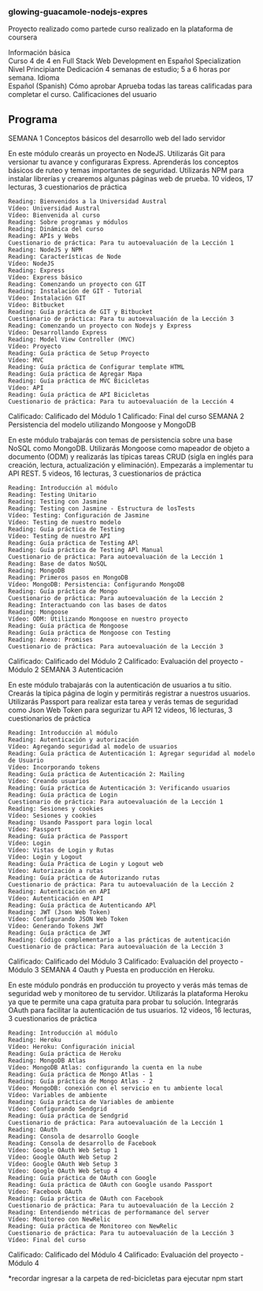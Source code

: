 ### glowing-guacamole-nodejs-expres
Proyecto realizado como partede curso realizado en la plataforma de coursera

Información básica	
Curso 4 de 4 en Full Stack Web Development en Español Specialization
Nivel	Principiante
Dedicación	4 semanas de estudio; 5 a 6 horas por semana.
Idioma	
Español (Spanish)
Cómo aprobar	Aprueba todas las tareas calificadas para completar el curso.
Calificaciones del usuario	

## Programa

SEMANA 1
Conceptos básicos del desarrollo web del lado servidor

En este módulo crearás un proyecto en NodeJS. Utilizarás Git para versionar tu avance y configuraras Express. Aprenderás los conceptos básicos de ruteo y temas importantes de seguridad. Utilizarás NPM para instalar librerías y crearemos algunas páginas web de prueba.
10 videos, 17 lecturas, 3 cuestionarios de práctica

    Reading: Bienvenidos a la Universidad Austral
    Vídeo: Universidad Austral
    Vídeo: Bienvenida al curso
    Reading: Sobre programas y módulos
    Reading: Dinámica del curso
    Reading: APIs y Webs
    Cuestionario de práctica: Para tu autoevaluación de la Lección 1
    Reading: NodeJS y NPM
    Reading: Características de Node
    Vídeo: NodeJS
    Reading: Express
    Vídeo: Express básico
    Reading: Comenzando un proyecto con GIT
    Reading: Instalación de GIT - Tutorial
    Vídeo: Instalación GIT
    Vídeo: Bitbucket
    Reading: Guía práctica de GIT y Bitbucket
    Cuestionario de práctica: Para tu autoevaluación de la Lección 3
    Reading: Comenzando un proyecto con Nodejs y Express
    Vídeo: Desarrollando Express
    Reading: Model View Controller (MVC)
    Vídeo: Proyecto
    Reading: Guía práctica de Setup Proyecto
    Vídeo: MVC
    Reading: Guía práctica de Configurar template HTML
    Reading: Guía práctica de Agregar Mapa
    Reading: Guía práctica de MVC Bicicletas
    Vídeo: API
    Reading: Guía práctica de API Bicicletas
    Cuestionario de práctica: Para tu autoevaluación de la Lección 4

Calificado: Calificado del Módulo 1
Calificado: Final del curso
SEMANA 2
Persistencia del modelo utilizando Mongoose y MongoDB

En este módulo trabajarás con temas de persistencia sobre una base NoSQL como MongoDB. Utilizarás Mongoose como mapeador de objeto a documento (ODM) y realizarás las típicas tareas CRUD (sigla en inglés para creación, lectura, actualización y eliminación). Empezarás a implementar tu API REST.
5 videos, 16 lecturas, 3 cuestionarios de práctica

    Reading: Introducción al módulo
    Reading: Testing Unitario
    Reading: Testing con Jasmine
    Reading: Testing con Jasmine - Estructura de losTests
    Vídeo: Testing: Configuración de Jasmine
    Vídeo: Testing de nuestro modelo
    Reading: Guía práctica de Testing
    Vídeo: Testing de nuestro API
    Reading: Guía práctica de Testing APl
    Reading: Guía práctica de Testing APl Manual
    Cuestionario de práctica: Para autoevaluación de la Lección 1
    Reading: Base de datos NoSQL
    Reading: MongoDB
    Reading: Primeros pasos en MongoDB
    Vídeo: MongoDB: Persistencia: Configurando MongoDB
    Reading: Guía práctica de Mongo
    Cuestionario de práctica: Para autoevaluación de la Lección 2
    Reading: Interactuando con las bases de datos
    Reading: Mongoose
    Vídeo: ODM: Utilizando Mongoose en nuestro proyecto
    Reading: Guía práctica de Mongoose
    Reading: Guía práctica de Mongoose con Testing
    Reading: Anexo: Promises
    Cuestionario de práctica: Para autoevaluación de la Lección 3

Calificado: Calificado del Módulo 2
Calificado: Evaluación del proyecto - Módulo 2
SEMANA 3
Autenticación

En este módulo trabajarás con la autenticación de usuarios a tu sitio. Crearás la típica página de login y permitirás registrar a nuestros usuarios. Utilizarás Passport para realizar esta tarea y verás temas de seguridad como Json Web Token para segurizar tu API
12 videos, 16 lecturas, 3 cuestionarios de práctica

    Reading: Introducción al módulo
    Reading: Autenticación y autorización
    Vídeo: Agregando seguridad al modelo de usuarios
    Reading: Guía práctica de Autenticación 1: Agregar seguridad al modelo de Usuario
    Vídeo: Incorporando tokens
    Reading: Guía práctica de Autenticación 2: Mailing
    Vídeo: Creando usuarios
    Reading: Guía práctica de Autenticación 3: Verificando usuarios
    Reading: Guía práctica de Login
    Cuestionario de práctica: Para autoevaluación de la Lección 1
    Reading: Sesiones y cookies
    Vídeo: Sesiones y cookies
    Reading: Usando Passport para login local
    Vídeo: Passport
    Reading: Guía práctica de Passport
    Vídeo: Login
    Vídeo: Vistas de Login y Rutas
    Vídeo: Login y Logout
    Reading: Guía Práctica de Login y Logout web
    Vídeo: Autorización a rutas
    Reading: Guía práctica de Autorizando rutas
    Cuestionario de práctica: Para tu autoevaluación de la Lección 2
    Reading: Autenticación en API
    Vídeo: Autenticación en API
    Reading: Guía práctica de Autenticando APl
    Reading: JWT (Json Web Token)
    Vídeo: Configurando JSON Web Token
    Vídeo: Generando Tokens JWT
    Reading: Guía práctica de JWT
    Reading: Código complementario a las prácticas de autenticación
    Cuestionario de práctica: Para autoevaluación de la Lección 3

Calificado: Calificado del Módulo 3
Calificado: Evaluación del proyecto - Módulo 3
SEMANA 4
Oauth y Puesta en producción en Heroku.

En este módulo pondrás en producción tu proyecto y verás más temas de seguridad web y monitoreo de tu servidor. Utilizarás la plataforma Heroku ya que te permite una capa gratuita para probar tu solución. Integrarás OAuth para facilitar la autenticación de tus usuarios.
12 videos, 16 lecturas, 3 cuestionarios de práctica

    Reading: Introducción al módulo
    Reading: Heroku
    Vídeo: Heroku: Configuración inicial
    Reading: Guía práctica de Heroku
    Reading: MongoDB Atlas
    Vídeo: MongoDB Atlas: configurando la cuenta en la nube
    Reading: Guía práctica de Mongo Atlas - 1
    Reading: Guía práctica de Mongo Atlas - 2
    Vídeo: MongoDB: conexión con el servicio en tu ambiente local
    Vídeo: Variables de ambiente
    Reading: Guía práctica de Variables de ambiente
    Vídeo: Configurando Sendgrid
    Reading: Guía práctica de Sendgrid
    Cuestionario de práctica: Para autoevaluación de la Lección 1
    Reading: OAuth
    Reading: Consola de desarrollo Google
    Reading: Consola de desarrollo de Facebook
    Vídeo: Google OAuth Web Setup 1
    Vídeo: Google OAuth Web Setup 2
    Vídeo: Google OAuth Web Setup 3
    Vídeo: Google OAuth Web Setup 4
    Reading: Guía práctica de OAuth con Google
    Reading: Guía práctica de OAuth con Google usando Passport
    Vídeo: Facebook OAuth
    Reading: Guía práctica de OAuth con Facebook
    Cuestionario de práctica: Para tu autoevaluación de la Lección 2
    Reading: Entendiendo métricas de performamance del server
    Vídeo: Monitoreo con NewRelic
    Reading: Guía práctica de Monitoreo con NewRelic
    Cuestionario de práctica: Para tu autoevaluación de la Lección 3
    Vídeo: Final del curso

Calificado: Calificado del Módulo 4
Calificado: Evaluación del proyecto - Módulo 4

*recordar ingresar a la carpeta de red-bicicletas para ejecutar npm start
